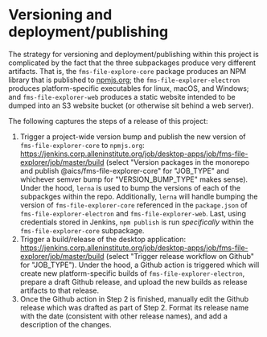Versioning and deployment/publishing
====================================

The strategy for versioning and deployment/publishing within this project is complicated by the fact that the three
subpackages produce very different artifacts. That is, the `fms-file-explore-core` package produces an NPM library that
is published to [npmjs.org](https://www.npmjs.com/package/@aics/fms-file-explorer-core); the
`fms-file-explorer-electron` produces platform-specific executables for linux, macOS, and Windows; and
`fms-file-explorer-web` produces a static website intended to be dumped into an S3 website bucket (or otherwise sit
behind a web server).

The following captures the steps of a release of this project:

1. Trigger a project-wide version bump and publish the new version of `fms-file-explorer-core` to `npmjs.org`:
https://jenkins.corp.alleninstitute.org/job/desktop-apps/job/fms-file-explorer/job/master/build (select "Version
packages in the monorepo and publish @aics/fms-file-explorer-core" for "JOB_TYPE" and whichever semver bump for
"VERSION_BUMP_TYPE" makes sense). Under the hood, `lerna` is used to bump the versions of each of the subpackges within
the repo. Additionally, `lerna` will handle bumping the version of `fms-file-explorer-core` referenced in the
`package.json` of `fms-file-explorer-electron` and `fms-file-explorer-web`. Last, using credentials stored in Jenkins,
`npm publish` is run _specifically_ within the `fms-file-explorer-core` subpackage.
2. Trigger a build/release of the desktop application:
https://jenkins.corp.alleninstitute.org/job/desktop-apps/job/fms-file-explorer/job/master/build (select "Trigger release
workflow on Github" for "JOB_TYPE"). Under the hood, a Github action is triggered which will create new
platform-specific builds of `fms-file-explorer-electron`, prepare a draft Github release, and upload the new builds as
release artifacts to that release.
3. Once the Github action in Step 2 is finished, manually edit the Github release which was drafted as part of Step 2.
Format its release name with the date (consistent with other release names), and add a description of the changes.
